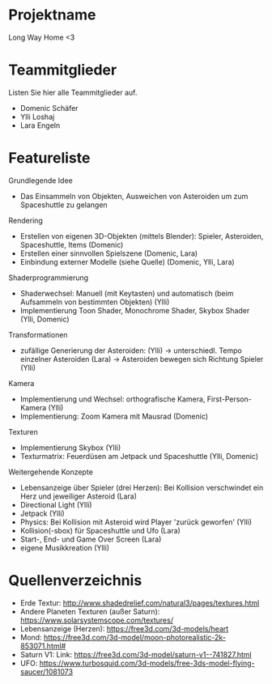 # Projektname
Long Way Home <3



# Teammitglieder
Listen Sie hier alle Teammitglieder auf.
- Domenic Schäfer
- Ylli Loshaj
- Lara Engeln



# Featureliste

Grundlegende Idee
- Das Einsammeln von Objekten, Ausweichen von Asteroiden um zum Spaceshuttle zu gelangen 

Rendering
- Erstellen von eigenen 3D-Objekten (mittels Blender): Spieler, Asteroiden, Spaceshuttle, Items (Domenic)
- Erstellen einer sinnvollen Spielszene (Domenic, Lara)
- Einbindung externer Modelle (siehe Quelle) (Domenic, Ylli, Lara)

Shaderprogrammierung
- Shaderwechsel: Manuell (mit Keytasten) und automatisch (beim Aufsammeln von bestimmten Objekten) (Ylli)
- Implementierung Toon Shader, Monochrome Shader, Skybox Shader (Ylli, Domenic)

Transformationen
- zufällige Generierung der Asteroiden: (Ylli)
-> unterschiedl. Tempo einzelner Asteroiden (Lara)
-> Asteroiden bewegen sich Richtung Spieler (Ylli)

Kamera
- Implementierung und Wechsel: orthografische Kamera, First-Person-Kamera (Ylli)
- Implementierung: Zoom Kamera mit Mausrad (Domenic)

Texturen
- Implementierung Skybox (Ylli)
- Texturmatrix: Feuerdüsen am Jetpack und Spaceshuttle (Ylli, Domenic)

Weitergehende Konzepte
- Lebensanzeige über Spieler (drei Herzen): Bei Kollision verschwindet ein Herz und jeweiliger Asteroid (Lara)
- Directional Light (Ylli)
- Jetpack (Ylli)
- Physics: Bei Kollision mit Asteroid wird Player 'zurück geworfen' (Ylli)
- Kollision(-sbox) für Spaceshuttle und Ufo (Lara)
- Start-, End- und Game Over Screen (Lara)
- eigene Musikkreation (Ylli)



# Quellenverzeichnis
- Erde Textur: 
http://www.shadedrelief.com/natural3/pages/textures.html
- Andere Planeten Texturen (außer Saturn):
https://www.solarsystemscope.com/textures/
- Lebensanzeige (Herzen):
https://free3d.com/3d-models/heart
- Mond:
https://free3d.com/3d-model/moon-photorealistic-2k-853071.html#
- Saturn V1:
Link: https://free3d.com/3d-model/saturn-v1--741827.html
- UFO:
https://www.turbosquid.com/3d-models/free-3ds-model-flying-saucer/1081073
